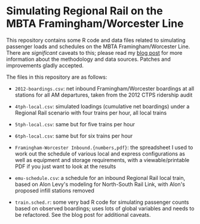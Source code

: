 # Simulating Regional Rail on the MBTA Framingham/Worcester Line

This repository contains some R code and data files related to
simulating passenger loads and schedules on the MBTA
Framingham/Worcester Line.  There are *significant* caveats to this;
please read my [blog post](https://blog.bimajority.org/2018/08/05/in-which-i-waste-an-entire-weekend-modeling-one-line-of-regional-rail-in-am-peak/)
for more information about the methodology and data sources.
Patches and improvements gladly accepted.

The files in this repository are as follows:

* `2012-boardings.csv`: net inbound Framingham/Worcester boardings at all
stations for all AM departures, taken from the 2012 CTPS ridership
audit

* `4tph-local.csv`: simulated loadings (cumulative net boardings) under a
Regional Rail scenario with four trains per hour, all local trains

* `5tph-local.csv`: same but for five trains per hour

* `6tph-local.csv`: same but for six trains per hour

* `Framingham-Worcester Inbound.{numbers,pdf}`: the spreadsheet I used to
work out the schedule of various local and express configurations as
well as equipment and storage requirements, with a viewable/printable
PDF if you just want to look at the results

* `emu-schedule.csv`: a schedule for an inbound Regional Rail local train,
based on Alon Levy's modeling for North-South Rail Link, with Alon's
proposed infill stations removed

* `train.sched.r`: some very bad R code for simulating passenger counts
based on observed boardings; uses lots of global variables and needs
to be refactored.  See the blog post for additional caveats.


